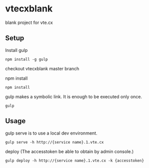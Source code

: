 # vtecxblank
blank project for vte.cx

## Setup

Install gulp
```
npm install -g gulp 
```
checkout vtecxblank master branch

npm install
```
npm install 
```

gulp makes a symbolic link. It is enough to be executed only once.
```
gulp
```

## Usage

gulp serve is to use a local dev environment.
```
gulp serve -h http://{service name}.1.vte.cx
```

deploy (The accesstoken be able to obtain by admin console.)
```
gulp deploy -h http://{service name}.1.vte.cx -k {accesstoken}
```
